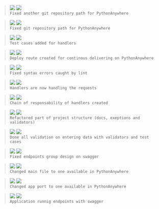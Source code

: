 > ![](https://img.shields.io/badge/Set_16,_2022-black) ![](https://img.shields.io/badge/v0.6.2-FIX-green)  
> `Fixed another git repository path for PythonAnywhere`

> ![](https://img.shields.io/badge/Set_16,_2022-black) ![](https://img.shields.io/badge/v0.6.1-FIX-green)  
> `Fixed git repository path for PythonAnywhere`

> ![](https://img.shields.io/badge/Set_16,_2022-black) ![](https://img.shields.io/badge/v0.6.0-FEAT-blue)  
> `Test cases added for handlers`

> ![](https://img.shields.io/badge/Set_16,_2022-black) ![](https://img.shields.io/badge/v0.5.0-FEAT-blue)  
> `Deploy route created for continous delivering on PythonAnywhere`

> ![](https://img.shields.io/badge/Set_16,_2022-black) ![](https://img.shields.io/badge/v0.4.1-FIX-green)  
> `Fixed syntax errors caught by lint`

> ![](https://img.shields.io/badge/Set_16,_2022-black) ![](https://img.shields.io/badge/v0.4.0-FEAT-blue)  
> `Handlers are now handling the requests`

> ![](https://img.shields.io/badge/Set_16,_2022-black) ![](https://img.shields.io/badge/v0.3.0-FEAT-blue)  
> `Chain of responsability of handlers created`

> ![](https://img.shields.io/badge/Set_16,_2022-black) ![](https://img.shields.io/badge/v0.2.1-REFACTOR-red)  
> `Refactored part of project structure (docs, exeptions and validators)`

> ![](https://img.shields.io/badge/Set_15,_2022-black) ![](https://img.shields.io/badge/v0.2.0-FEAT-blue)  
> `Done all validation on entering data with validators and test cases`

> ![](https://img.shields.io/badge/Set_15,_2022-black) ![](https://img.shields.io/badge/v0.1.3-FIX-green)  
> `Fixed endpoints group design on swagger`

> ![](https://img.shields.io/badge/Set_15,_2022-black) ![](https://img.shields.io/badge/v0.1.2-FIX-green)  
> `Changed main file to one available in PythonAnywhere`

> ![](https://img.shields.io/badge/Set_15,_2022-black) ![](https://img.shields.io/badge/v0.1.1-FIX-green)  
> `Changed app port to one available in PythonAnywhere`

> ![](https://img.shields.io/badge/Set_15,_2022-black) ![](https://img.shields.io/badge/v0.1.0-FEAT-blue)  
> `Application runnig endpoints with swagger`